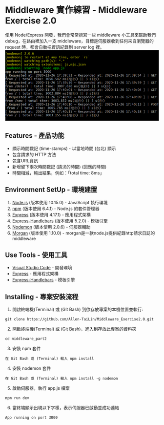 # Middleware 實作練習 - Middleware Exercise 2.0

使用 Node/Express 開發，我們會常常撰寫一些 middleware 小工具來幫助我們 debug，在路由裡加入一支 middleware，目標是伺服器收到任何來自瀏覽器的 request 時，都會自動把資訊紀錄到 server log 裡。
![](/2_3A13Middleware_Exercise_Part2.PNG)

## Features - 產品功能

- 顯示時間戳記 (time-stamps) - 以當地時間 (台北) 顯示
- 包含請求的 HTTP 方法
- 包含URL資訊
- 新增留下兩次時間戳記 (請求的時間) (回應的時間)
- 時間相減，輸出結果，例如：「total time: 8ms」

## Environment SetUp - 環境建置

1. [Node.js](https://nodejs.org/en/) (版本使用 10.15.0) - JavaScript 執行環境
2. [npm](https://nodejs.org/en/) (版本使用 6.4.1) - Node.js 的套件管理器
3. [Express](https://www.npmjs.com/package/express) (版本使用 4.17.1) - 應用程式架構
4. [Express-Handlebars](https://www.npmjs.com/package/express-handlebars) (版本使用 5.2.0) - 模板引擎
5. [Nodemon](https://www.npmjs.com/package/nodemon) (版本使用 2.0.6) - 伺服器輔助
6. [Morgan](https://www.npmjs.com/package/morgan) (版本使用 1.10.0) - morgan是一款node.js提供紀錄http請求日誌的middleware

## Use Tools - 使用工具

- [Visual Studio Code](https://visualstudio.microsoft.com/zh-hant/) - 開發環境
- [Express](https://www.npmjs.com/package/express) - 應用程式架構
- [Express-Handlebars](https://www.npmjs.com/package/express-handlebars) - 模板引擎

## Installing - 專案安裝流程

1. 開啟終端機(Terminal) 或 (Git Bash) 到欲存放專案的本機位置並執行:

```
git clone https://github.com/Allen-TaiLin/Middleware_Exercise2.0.git
```

2. 開啟終端機(Terminal) 或 (Git Bash)，進入到存放此專案的資料夾

```
cd middleware_part2
```

3. 安裝 npm 套件

```
在 Git Bash 或 (Terminal) 輸入 npm install
```

4. 安裝 nodemon 套件

```
在 Git Bash 或 (Terminal) 輸入 npm install -g nodemon
```

5. 啟動伺服器，執行 app.js 檔案

```
npm run dev
```

6. 當終端顯示出現以下字樣，表示伺服器已啟動並成功連結

```
App running on port 3000
```



